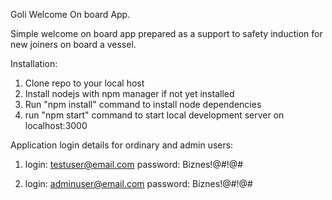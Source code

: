 Goli Welcome On board App.

Simple welcome on board app prepared as a support to safety induction for new joiners on board a vessel. 

Installation:

1. Clone repo to your local host
2. Install nodejs with npm manager if not yet installed
3. Run "npm install" command to install node dependencies
4. run "npm start" command to start local development server on localhost:3000

Application login details for ordinary and admin users:

1. login: testuser@email.com
   password: Biznes!@#!@#

2. login: adminuser@email.com
   password: Biznes!@#!@#
   

